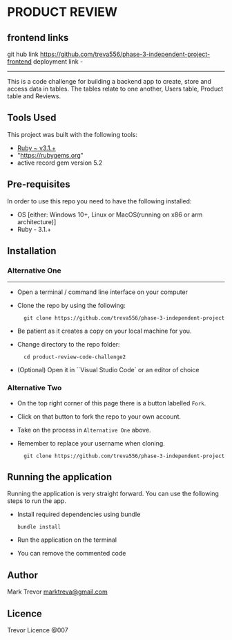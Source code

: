 # PRODUCT REVIEW

## frontend links

 git hub link https://github.com/treva556/phase-3-independent-project-frontend
 deployment link -
- -------------------------------
This is a code challenge for building a backend app to create, store and access data in tables. The tables relate to one another, Users table, Product table and Reviews.
## Tools Used
This project was built with the following tools:

- [Ruby ~ v3.1.+](https://www.ruby-lang.org/en/)
- "https://rubygems.org" 
- active record gem version 5.2

## Pre-requisites
In order to use this repo you need to have the following installed:

- OS [either: Windows 10+, Linux or MacOS(running on x86 or arm architecture)]
- Ruby - 3.1.+

## Installation

### Alternative One
-------------
- Open a terminal / command line interface on your computer
- Clone the repo by using the following:

        git clone https://github.com/treva556/phase-3-independent-project

- Be patient as it creates a copy on your local machine for you.
- Change directory to the repo folder:

        cd product-review-code-challenge2

- (Optional) Open it in ``Visual Studio Code` or an editor of choice

### Alternative Two

- On the top right corner of this page there is a button labelled ``Fork``.
- Click on that button to fork the repo to your own account.
- Take on the process in ``Alternative One`` above.
- Remember to replace your username when cloning.

        git clone https://github.com/treva556/phase-3-independent-project


## Running the application

Running the application is very straight forward. You can use the following steps to run the app.

- Install required dependencies using bundle

      bundle install

- Run the application on the terminal

- You can remove the commented code

## Author
Mark Trevor marktreva@gmail.com

## Licence
Trevor Licence @007